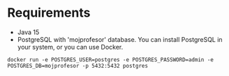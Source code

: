 # Requirements
- Java 15
- PostgreSQL with 'mojprofesor' database. You can install PostgreSQL in your system, or you can use Docker.
```
docker run -e POSTGRES_USER=postgres -e POSTGRES_PASSWORD=admin -e POSTGRES_DB=mojprofesor -p 5432:5432 postgres
```
